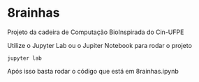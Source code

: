 # 8rainhas
Projeto da cadeira de Computação BioInspirada do Cin-UFPE

Utilize o Jupyter Lab ou o Jupiter Notebook para rodar o projeto

<pre><code>jupyter lab
</code></pre>

Após isso basta rodar o código que está em 8rainhas.ipynb